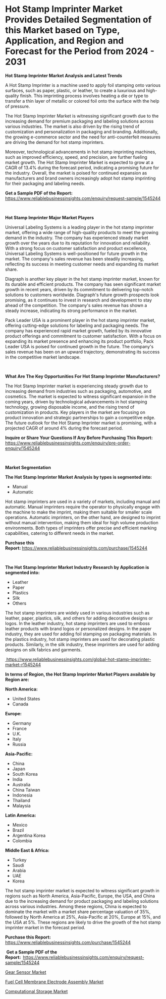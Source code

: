 <p><h1>Hot Stamp Imprinter Market Provides Detailed Segmentation of this Market based on Type, Application, and Region and Forecast for the Period from 2024 - 2031</h1></p><p><strong>Hot Stamp Imprinter Market Analysis and Latest Trends</strong></p>
<p><p>A Hot Stamp Imprinter is a machine used to apply foil stamping onto various surfaces, such as paper, plastic, or leather, to create a luxurious and high-quality finish. This imprinting process involves heating a die or type to transfer a thin layer of metallic or colored foil onto the surface with the help of pressure.</p><p>The Hot Stamp Imprinter Market is witnessing significant growth due to the increasing demand for premium packaging and labeling solutions across various industries. The market is also driven by the rising trend of customization and personalization in packaging and branding. Additionally, the growing e-commerce sector and the need for anti-counterfeit measures are driving the demand for hot stamp imprinters.</p><p>Moreover, technological advancements in hot stamp imprinting machines, such as improved efficiency, speed, and precision, are further fueling market growth. The Hot Stamp Imprinter Market is expected to grow at a CAGR of 13.4% during the forecast period, indicating a promising future for the industry. Overall, the market is poised for continued expansion as manufacturers and brand owners increasingly adopt hot stamp imprinting for their packaging and labeling needs.</p></p>
<p><strong>Get a Sample PDF of the Report:&nbsp;</strong> <a href="https://www.reliablebusinessinsights.com/enquiry/request-sample/1545244">https://www.reliablebusinessinsights.com/enquiry/request-sample/1545244</a></p>
<p>&nbsp;</p>
<p><strong>Hot Stamp Imprinter Major Market Players</strong></p>
<p><p>Universal Labeling Systems is a leading player in the hot stamp imprinter market, offering a wide range of high-quality products to meet the growing demand in the industry. The company has experienced steady market growth over the years due to its reputation for innovation and reliability. With a strong focus on customer satisfaction and product excellence, Universal Labeling Systems is well-positioned for future growth in the market. The company's sales revenue has been steadily increasing, reflecting its success in meeting customer needs and expanding its market share.</p><p>Diagraph is another key player in the hot stamp imprinter market, known for its durable and efficient products. The company has seen significant market growth in recent years, driven by its commitment to delivering top-notch solutions to customers worldwide. Diagraph's future growth prospects look promising, as it continues to invest in research and development to stay ahead of the competition. The company's sales revenue has shown a steady increase, indicating its strong performance in the market.</p><p>Pack Leader USA is a prominent player in the hot stamp imprinter market, offering cutting-edge solutions for labeling and packaging needs. The company has experienced rapid market growth, fueled by its innovative product offerings and commitment to customer satisfaction. With a focus on expanding its market presence and enhancing its product portfolio, Pack Leader USA is poised for continued growth in the future. The company's sales revenue has been on an upward trajectory, demonstrating its success in the competitive market landscape.</p></p>
<p>&nbsp;</p>
<p><strong>What Are The Key Opportunities For Hot Stamp Imprinter Manufacturers?</strong></p>
<p><p>The Hot Stamp Imprinter market is experiencing steady growth due to increasing demand from industries such as packaging, automotive, and cosmetics. The market is expected to witness significant expansion in the coming years, driven by technological advancements in hot stamping technology, growing disposable income, and the rising trend of customization in products. Key players in the market are focusing on product innovation and strategic partnerships to gain a competitive edge. The future outlook for the Hot Stamp Imprinter market is promising, with a projected CAGR of around 4% during the forecast period.</p></p>
<p><strong>Inquire or Share Your Questions If Any Before Purchasing This Report:</strong> <a href="https://www.reliablebusinessinsights.com/enquiry/pre-order-enquiry/1545244">https://www.reliablebusinessinsights.com/enquiry/pre-order-enquiry/1545244</a></p>
<p>&nbsp;</p>
<p><strong>Market Segmentation</strong></p>
<p><strong>The Hot Stamp Imprinter Market Analysis by types is segmented into:</strong></p>
<p><ul><li>Manual</li><li>Automatic</li></ul></p>
<p><p>Hot stamp imprinters are used in a variety of markets, including manual and automatic. Manual imprinters require the operator to physically engage with the machine to make the imprint, making them suitable for smaller scale operations. Automatic imprinters, on the other hand, are designed to imprint without manual intervention, making them ideal for high volume production environments. Both types of imprinters offer precise and efficient marking capabilities, catering to different needs in the market.</p></p>
<p><strong>Purchase this Report:&nbsp;</strong><a href="https://www.reliablebusinessinsights.com/purchase/1545244">https://www.reliablebusinessinsights.com/purchase/1545244</a></p>
<p>&nbsp;</p>
<p><strong>The Hot Stamp Imprinter Market Industry Research by Application is segmented into:</strong></p>
<p><ul><li>Leather</li><li>Paper</li><li>Plastics</li><li>Silk</li><li>Others</li></ul></p>
<p><p>The hot stamp imprinters are widely used in various industries such as leather, paper, plastics, silk, and others for adding decorative designs or logos. In the leather industry, hot stamp imprinters are used to emboss leather products with brand logos or personalized designs. In the paper industry, they are used for adding foil stamping on packaging materials. In the plastics industry, hot stamp imprinters are used for decorating plastic products. Similarly, in the silk industry, these imprinters are used for adding designs on silk fabrics and garments.</p></p>
<p><a href="https://www.reliablebusinessinsights.com/global-hot-stamp-imprinter-market-r1545244">&nbsp;https://www.reliablebusinessinsights.com/global-hot-stamp-imprinter-market-r1545244</a></p>
<p><strong>In terms of Region, the Hot Stamp Imprinter Market Players available by Region are:</strong></p>
<p>
    <p> <strong> North America: </strong>
        <ul>
            <li>United States</li>
            <li>Canada</li>
        </ul>
        </p> 
    <p> <strong> Europe: </strong>
        <ul>
            <li>Germany</li>
            <li>France</li>
            <li>U.K.</li>
            <li>Italy</li>
            <li>Russia</li>
        </ul>
        </p> 
    <p> <strong> Asia-Pacific: </strong>
        <ul>
            <li>China</li>
            <li>Japan</li>
            <li>South Korea</li>
            <li>India</li>
            <li>Australia</li>
            <li>China Taiwan</li>
            <li>Indonesia</li>
            <li>Thailand</li>
            <li>Malaysia</li>
        </ul>
        </p> 
    <p> <strong> Latin America: </strong>
        <ul>
            <li>Mexico</li>
            <li>Brazil</li>
            <li>Argentina Korea</li>
            <li>Colombia</li>
        </ul>
        </p> 
    <p> <strong> Middle East & Africa: </strong>
        <ul>
            <li>Turkey</li>
            <li>Saudi</li>
            <li>Arabia</li>
            <li>UAE</li>
            <li>Korea</li>
        </ul>
    </p>
    </p>
<p><p>The hot stamp imprinter market is expected to witness significant growth in regions such as North America, Asia-Pacific, Europe, the USA, and China due to the increasing demand for product packaging and labeling solutions across various industries. Among these regions, China is expected to dominate the market with a market share percentage valuation of 35%, followed by North America at 25%, Asia-Pacific at 20%, Europe at 15%, and the USA at 5%. These regions are likely to drive the growth of the hot stamp imprinter market in the forecast period.</p></p>
<p><strong>Purchase this Report: </strong><a href="https://www.reliablebusinessinsights.com/purchase/1545244">https://www.reliablebusinessinsights.com/purchase/1545244</a></p>
<p>&nbsp;<strong>Get a Sample PDF of the Report:&nbsp;&nbsp;</strong><a href="https://www.reliablebusinessinsights.com/enquiry/request-sample/1545244">https://www.reliablebusinessinsights.com/enquiry/request-sample/1545244</a></p>
<p><strong></strong></p>
<p><p><a href="https://github.com/ranaacryptoaddmin/Market-Research-Report-List-1/blob/main/gear-sensor-market.md">Gear Sensor Market</a></p><p><a href="https://github.com/RoccoManning/Market-Research-Report-List-6/blob/main/fuel-cell-membrane-electrode-assembly-market.md">Fuel Cell Membrane Electrode Assembly Market</a></p><p><a href="https://github.com/jadenRaynor/Market-Research-Report-List-1/blob/main/computational-storage-market.md">Computational Storage Market</a></p></p>